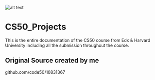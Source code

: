 ![alt text](pll.harvard.edu/themes/custom/twel_scholar/logo.svg)
# CS50_Projects
This is the entire documentation of the CS50 course from Edx &amp; Harvard University including all the submission throughout the course.

## Original Source created by me
github.com/code50/10831367
